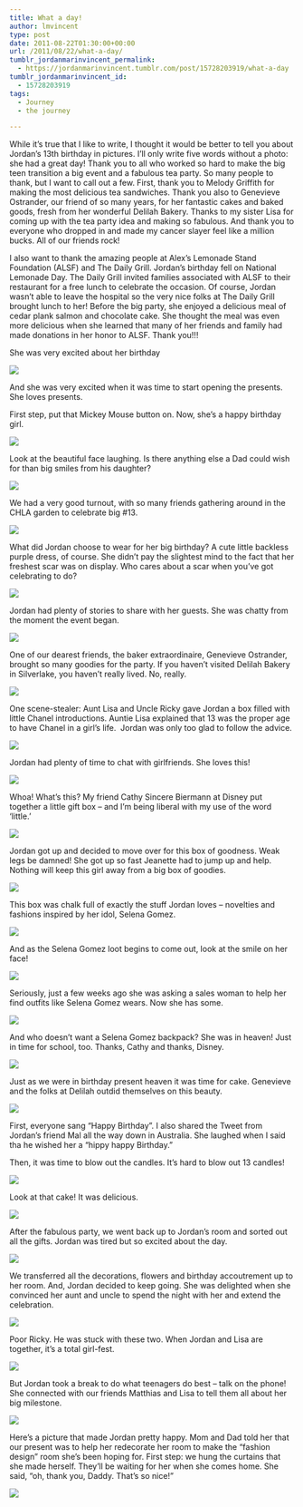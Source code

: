 ```yaml
---
title: What a day!
author: lmvincent
type: post
date: 2011-08-22T01:30:00+00:00
url: /2011/08/22/what-a-day/
tumblr_jordanmarinvincent_permalink:
  - https://jordanmarinvincent.tumblr.com/post/15728203919/what-a-day
tumblr_jordanmarinvincent_id:
  - 15728203919
tags:
  - Journey
  - the journey

---
```

While it&rsquo;s true that I like to write, I thought it would be better to tell you about Jordan&rsquo;s 13th birthday in pictures. I&rsquo;ll only write five words without a photo: she had a great day! Thank you to all who worked so hard to make the big teen transition a big event and a fabulous tea party. So many people to thank, but I want to call out a few. First, thank you to Melody Griffith for making the most delicious tea sandwiches. Thank you also to Genevieve Ostrander, our friend of so many years, for her fantastic cakes and baked goods, fresh from her wonderful Delilah Bakery. Thanks to my sister Lisa for coming up with the tea party idea and making so fabulous. And thank you to everyone who dropped in and made my cancer slayer feel like a million bucks. All of our friends rock!

I also want to thank the amazing people at Alex&rsquo;s Lemonade Stand Foundation (ALSF) and The Daily Grill. Jordan&rsquo;s birthday fell on National Lemonade Day. The Daily Grill invited families associated with ALSF to their restaurant for a free lunch to celebrate the occasion. Of course, Jordan wasn&rsquo;t able to leave the hospital so the very nice folks at The Daily Grill brought lunch to her! Before the big party, she enjoyed a delicious meal of cedar plank salmon and chocolate cake. She thought the meal was even more delicious when she learned that many of her friends and family had made donations in her honor to ALSF. Thank you!!!

She was very excited about her birthday

![][1] 

And she was very excited when it was time to start opening the presents. She loves presents.

First step, put that Mickey Mouse button on. Now, she&rsquo;s a happy birthday girl.

![][2] 

Look at the beautiful face laughing. Is there anything else a Dad could wish for than big smiles from his daughter?

![][3] 

We had a very good turnout, with so many friends gathering around in the CHLA garden to celebrate big #13.

![][4] 

What did Jordan choose to wear for her big birthday? A cute little backless purple dress, of course. She didn&rsquo;t pay the slightest mind to the fact that her freshest scar was on display. Who cares about a scar when you&rsquo;ve got celebrating to do?

![][5] 

Jordan had plenty of stories to share with her guests. She was chatty from the moment the event began.

![][6] 

One of our dearest friends, the baker extraordinaire, Genevieve Ostrander, brought so many goodies for the party. If you haven&rsquo;t visited Delilah Bakery in Silverlake, you haven&rsquo;t really lived. No, really.

![][7] 

One scene-stealer: Aunt Lisa and Uncle Ricky gave Jordan a box filled with little Chanel introductions. Auntie Lisa explained that 13 was the proper age to have Chanel in a girl&rsquo;s life.  Jordan was only too glad to follow the advice.

![][8] 

Jordan had plenty of time to chat with girlfriends. She loves this!

![][9] 

Whoa! What&rsquo;s this? My friend Cathy Sincere Biermann at Disney put together a little gift box &ndash; and I&rsquo;m being liberal with my use of the word &lsquo;little.&rsquo;

![][10] 

Jordan got up and decided to move over for this box of goodness. Weak legs be damned! She got up so fast Jeanette had to jump up and help. Nothing will keep this girl away from a big box of goodies.

![][11] 

This box was chalk full of exactly the stuff Jordan loves &ndash; novelties and fashions inspired by her idol, Selena Gomez.

![][12] 

And as the Selena Gomez loot begins to come out, look at the smile on her face!

![][13] 

Seriously, just a few weeks ago she was asking a sales woman to help her find outfits like Selena Gomez wears. Now she has some.

![][14] 

And who doesn&rsquo;t want a Selena Gomez backpack? She was in heaven! Just in time for school, too. Thanks, Cathy and thanks, Disney.

![][15] 

Just as we were in birthday present heaven it was time for cake. Genevieve and the folks at Delilah outdid themselves on this beauty.

![][16] 

First, everyone sang &ldquo;Happy Birthday&rdquo;. I also shared the Tweet from Jordan&rsquo;s friend Mal all the way down in Australia. She laughed when I said tha he wished her a &ldquo;hippy happy Birthday.&rdquo;

Then, it was time to blow out the candles. It&rsquo;s hard to blow out 13 candles!

![][17] 

Look at that cake! It was delicious.

![][18] 

After the fabulous party, we went back up to Jordan&rsquo;s room and sorted out all the gifts. Jordan was tired but so excited about the day.

![][19] 

We transferred all the decorations, flowers and birthday accoutrement up to her room. And, Jordan decided to keep going. She was delighted when she convinced her aunt and uncle to spend the night with her and extend the celebration.

![][20] 

Poor Ricky. He was stuck with these two. When Jordan and Lisa are together, it&rsquo;s a total girl-fest.

![][21] 

But Jordan took a break to do what teenagers do best &ndash; talk on the phone! She connected with our friends Matthias and Lisa to tell them all about her big milestone.

![][22] 

Here&rsquo;s a picture that made Jordan pretty happy. Mom and Dad told her that our present was to help her redecorate her room to make the &ldquo;fashion design&rdquo; room she&rsquo;s been hoping for. First step: we hung the curtains that she made herself. They&rsquo;ll be waiting for her when she comes home. She said, &ldquo;oh, thank you, Daddy. That&rsquo;s so nice!&rdquo;

![][23]

 [1]: https://media.tumblr.com/tumblr_lyubfy9vpY1r5aaue.jpg
 [2]: https://media.tumblr.com/tumblr_lyubizcIP41r5aaue.jpg
 [3]: https://media.tumblr.com/tumblr_lyubk9NLdw1r5aaue.jpg
 [4]: https://media.tumblr.com/tumblr_lyubl2EdLI1r5aaue.jpg
 [5]: https://media.tumblr.com/tumblr_lyubmgt9vr1r5aaue.jpg
 [6]: https://media.tumblr.com/tumblr_lyubnbYlCo1r5aaue.jpg
 [7]: https://media.tumblr.com/tumblr_lyubwqpv2C1r5aaue.jpg
 [8]: https://media.tumblr.com/tumblr_lyubxstEvS1r5aaue.jpg
 [9]: https://media.tumblr.com/tumblr_lyubz07FNS1r5aaue.jpg
 [10]: https://media.tumblr.com/tumblr_lyuc06LA5v1r5aaue.jpg
 [11]: https://media.tumblr.com/tumblr_lyuc2hu8t41r5aaue.jpg
 [12]: https://media.tumblr.com/tumblr_lyucnb7OYI1r5aaue.jpg
 [13]: https://media.tumblr.com/tumblr_lyucozdKwz1r5aaue.jpg
 [14]: https://media.tumblr.com/tumblr_lyuco8NpP51r5aaue.jpg
 [15]: https://media.tumblr.com/tumblr_lyucr0sFpB1r5aaue.jpg
 [16]: https://media.tumblr.com/tumblr_lyucsfsOvz1r5aaue.jpg
 [17]: https://media.tumblr.com/tumblr_lyuctg42yf1r5aaue.jpg
 [18]: https://media.tumblr.com/tumblr_lyucvfF1bp1r5aaue.jpg
 [19]: https://media.tumblr.com/tumblr_lyucwqZoMZ1r5aaue.jpg
 [20]: https://media.tumblr.com/tumblr_lyucxq0JPc1r5aaue.jpg
 [21]: https://media.tumblr.com/tumblr_lyucyl7NDF1r5aaue.jpg
 [22]: https://media.tumblr.com/tumblr_lyucz3Fitn1r5aaue.jpg
 [23]: https://media.tumblr.com/tumblr_lyuczmdicn1r5aaue.jpg